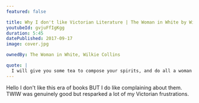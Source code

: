 ```yaml
---
featured: false

title: Why I don't like Victorian Literature | The Woman in White by Wilkie Collins
youtubeId: gvjuFfIgKgg
duration: 5:45
datePublished: 2017-09-17
image: cover.jpg

ownedBy: The Woman in White, Wilkie Collins

quote: |
  I will give you some tea to compose your spirits, and do all a woman can (which is very little, by-the-by) to hold my tongue
---
```


Hello I don't like this era of books BUT I do like complaining about them. TWIW was genuinely good but resparked a lot of my Victorian frustrations.
